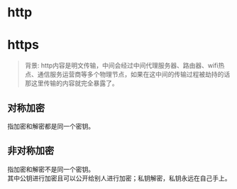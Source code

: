 # http

# https
> 背景: http内容是明文传输，中间会经过中间代理服务器、路由器、wifi热点、通信服务运营商等多个物理节点，如果在这中间的传输过程被劫持的话那这里传输的内容就完全暴露了。

## 对称加密
指加密和解密都是同一个密钥。

## 非对称加密
指加密和解密不是同一个密钥。   
其中公钥进行加密且可以公开给别人进行加密；私钥解密，私钥永远在自己手上。